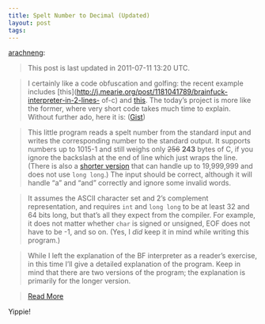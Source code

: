 ```yaml
--- 
title: Spelt Number to Decimal (Updated)
layout: post
tags: 
---
```

[arachneng](http://j.mearie.org/post/7462182919/spelt-number-to-decimal):

> This post is last updated in 2011-07-11 13:20 UTC.

> I certainly like a code obfuscation and golfing: the recent example includes
[this](http://j.mearie.org/post/1181041789/brainfuck-interpreter-in-2-lines-
of-c) and [this](http://cosmic.mearie.org/2010/12/ika5k/). The today’s project
is more like the former, where very short code takes much time to explain.
Without further ado, here it is: ([Gist](https://gist.github.com/1074852))

> This little program reads a spelt number from the standard input and writes
the corresponding number to the standard output. It supports numbers up to
1015-1 and still weighs only <del>256</del> **243** bytes of C, if you ignore
the backslash at the end of line which just wraps the line. (There is also a
[shorter version](https://gist.github.com/1074852#file_spokennum_short.c) that
can handle up to 19,999,999 and does not use `long long`.) The input should be
correct, although it will handle “a” and “and” correctly and ignore some
invalid words.

> It assumes the ASCII character set and 2’s complement representation, and
requires `int` and `long long` to be at least 32 and 64 bits long, but that’s
all they expect from the compiler. For example, it does not matter whether
`char` is signed or unsigned, EOF does not have to be -1, and so on. (Yes, I
_did_ keep it in mind while writing this program.)

> While I left the explanation of the BF interpreter as a reader’s exercise,
in this time I’ll give a detailed explanation of the program. Keep in mind
that there are two versions of the program; the explanation is primarily for
the longer version.

> [Read More](http://j.mearie.org/post/7462182919/spelt-number-to-decimal)

Yippie!
